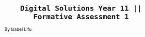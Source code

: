 <h1 align="center"><code>Digital Solutions Year 11 || Formative Assessment 1</code></h1>

By Isabel Lifu
